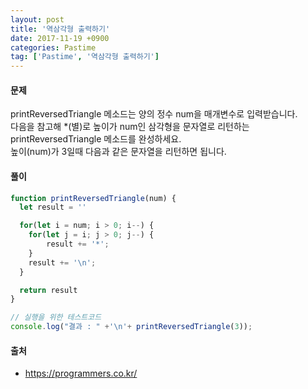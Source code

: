```yaml
---
layout: post
title: '역삼각형 출력하기'
date: 2017-11-19 +0900
categories: Pastime
tag: ['Pastime', '역삼각형 출력하기']
---
```


#### 문제

printReversedTriangle 메소드는 양의 정수 num을 매개변수로 입력받습니다.  
다음을 참고해 *(별)로 높이가 num인 삼각형을 문자열로 리턴하는 printReversedTriangle 메소드를 완성하세요.  
높이(num)가 3일때 다음과 같은 문자열을 리턴하면 됩니다.

#### 풀이

```javascript
function printReversedTriangle(num) {
  let result = ''

  for(let i = num; i > 0; i--) {
    for(let j = i; j > 0; j--) {
    	result += '*';
    }
  	result += '\n';
  }

  return result
}
```
```javascript
// 실행을 위한 테스트코드
console.log("결과 : " +'\n'+ printReversedTriangle(3));
```

#### 출처
- <https://programmers.co.kr/>
